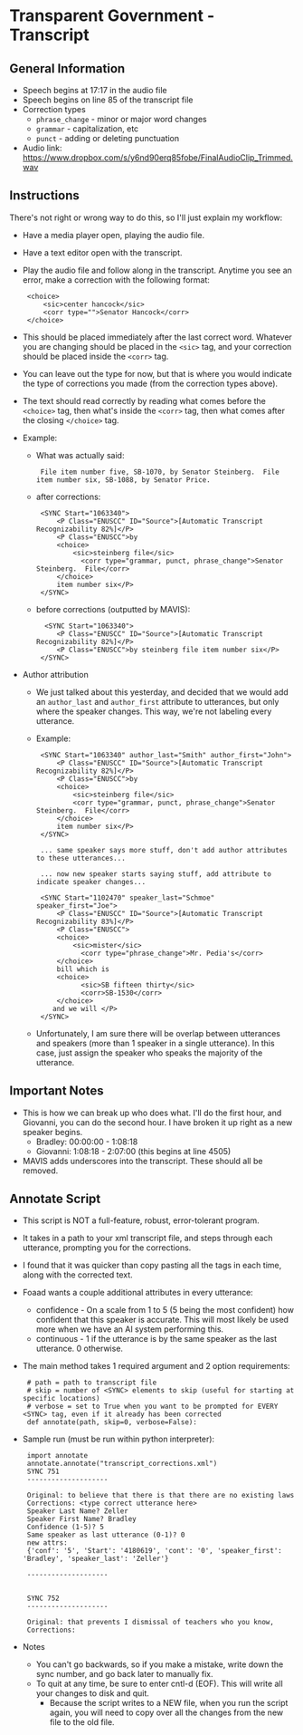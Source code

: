 Transparent Government - Transcript
================================

General Information
-------------------

 * Speech begins at 17:17 in the audio file
 * Speech begins on line 85 of the transcript file
 * Correction types
    * `phrase_change` - minor or major word changes
    * `grammar` - capitalization, etc
    * `punct` - adding or deleting punctuation
 * Audio link: https://www.dropbox.com/s/y6nd90erq85fobe/FinalAudioClip_Trimmed.wav

Instructions
------------
There's not right or wrong way to do this, so I'll just explain my workflow:

 * Have a media player open, playing the audio file.
 * Have a text editor open with the transcript.
 * Play the audio file and follow along in the transcript.  Anytime you see an error, make a correction with the following format:
 
        <choice>
            <sic>center hancock</sic>
            <corr type="">Senator Hancock</corr>
        </choice>

 * This should be placed immediately after the last correct word.  Whatever you are changing should be placed in the `<sic>` tag, and your correction should be placed inside the `<corr>` tag.
 * You can leave out the type for now, but that is where you would indicate the type of corrections you made (from the correction types above).
 * The text should read correctly by reading what comes before the `<choice>` tag, then what's inside the `<corr>` tag, then what comes after the closing `</choice>` tag.
 
 * Example:
     * What was actually said:
         
            File item number five, SB-1070, by Senator Steinberg.  File item number six, SB-1088, by Senator Price.     

     * after corrections:

            <SYNC Start="1063340">
                <P Class="ENUSCC" ID="Source">[Automatic Transcript Recognizability 82%]</P>
                <P Class="ENUSCC">by
                <choice>
                    <sic>steinberg file</sic>
	                  <corr type="grammar, punct, phrase_change">Senator Steinberg.  File</corr>
                </choice>
                item number six</P>
            </SYNC>
            
     * before corrections (outputted by MAVIS):
     
             <SYNC Start="1063340">
                <P Class="ENUSCC" ID="Source">[Automatic Transcript Recognizability 82%]</P>
                <P Class="ENUSCC">by steinberg file item number six</P>
            </SYNC>
            
 * Author attribution
     * We just talked about this yesterday, and decided that we would add an `author_last` and `author_first` attribute to utterances, but only where the speaker changes.  This way, we're not labeling every utterance.
     * Example:
     
            <SYNC Start="1063340" author_last="Smith" author_first="John">
                <P Class="ENUSCC" ID="Source">[Automatic Transcript Recognizability 82%]</P>
                <P Class="ENUSCC">by
                <choice>
                    <sic>steinberg file</sic>
                    <corr type="grammar, punct, phrase_change">Senator Steinberg.  File</corr>
                </choice>
                item number six</P>
            </SYNC>

            ... same speaker says more stuff, don't add author attributes to these utterances...
            
            ... now new speaker starts saying stuff, add attribute to indicate speaker changes...
            
            <SYNC Start="1102470" speaker_last="Schmoe" speaker_first="Joe">
                <P Class="ENUSCC" ID="Source">[Automatic Transcript Recognizability 83%]</P>
                <P Class="ENUSCC">
                <choice>
                    <sic>mister</sic>
	                  <corr type="phrase_change">Mr. Pedia's</corr>
                </choice>
                bill which is
                <choice>
	                  <sic>SB fifteen thirty</sic>
	                  <corr>SB-1530</corr>
                </choice>
               and we will </P>
            </SYNC>
            
    * Unfortunately, I am sure there will be overlap between utterances and speakers (more than 1 speaker in a single utterance).  In this case, just assign the speaker who speaks the majority of the utterance.

Important Notes
---------------

 * This is how we can break up who does what.  I'll do the first hour, and Giovanni, you can do the second hour.  I have broken it up right as a new speaker begins.
     * Bradley: 00:00:00 - 1:08:18
     * Giovanni: 1:08:18 - 2:07:00 (this begins at line 4505)
 * MAVIS adds underscores into the transcript.  These should all be removed.


Annotate Script
---------------

 * This script is NOT a full-feature, robust, error-tolerant program.
 * It takes in a path to your xml transcript file, and steps through each utterance, prompting you for the corrections.
 * I found that it was quicker than copy pasting all the tags in each time, along with the corrected text.
 * Foaad wants a couple additional attributes in every utterance:
  	* confidence - On a scale from 1 to 5 (5 being the most confident) how confident that this speaker is accurate.  This will most likely be used more when we have an AI system performing this.
  	* continuous - 1 if the utterance is by the same speaker as the last utterance.  0 otherwise.
 * The main method takes 1 required argument and 2 option requirements:
	
		# path = path to transcript file
		# skip = number of <SYNC> elements to skip (useful for starting at specific locations)
		# verbose = set to True when you want to be prompted for EVERY <SYNC> tag, even if it already has been corrected
		def annotate(path, skip=0, verbose=False):

 * Sample run (must be run within python interpreter):
 
		import annotate
		annotate.annotate("transcript_corrections.xml")
		SYNC 751
		--------------------

		Original: to believe that there is that there are no existing laws
		Corrections: <type correct utterance here>
		Speaker Last Name? Zeller
		Speaker First Name? Bradley
		Confidence (1-5)? 5
		Same speaker as last utterance (0-1)? 0
		new attrs: 
		{'conf': '5', 'Start': '4180619', 'cont': '0', 'speaker_first': 'Bradley', 'speaker_last': 'Zeller'}

		--------------------


		SYNC 752
		--------------------

		Original: that prevents I dismissal of teachers who you know,
		Corrections: 
	
 * Notes
  	* You can't go backwards, so if you make a mistake, write down the sync number, and go back later to manually fix.
  	* To quit at any time, be sure to enter cntl-d (EOF).  This will write all your changes to disk and quit.
  	 	* Because the script writes to a NEW file, when you run the script again, you will need to copy over all the changes from the new file to the old file.
